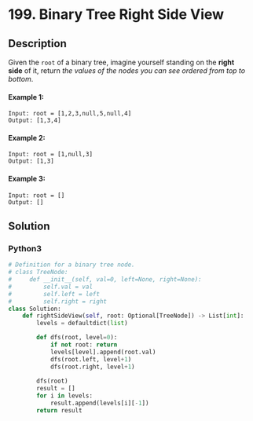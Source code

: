 # 199. Binary Tree Right Side View

## Description
Given the `root` of a binary tree, imagine yourself standing on the **right side** of it, return *the values of the nodes you can see ordered from top to bottom*.

#### Example 1:
```
Input: root = [1,2,3,null,5,null,4]
Output: [1,3,4]
```

#### Example 2:
```
Input: root = [1,null,3]
Output: [1,3]
```

#### Example 3:
```
Input: root = []
Output: []
```


## Solution

### Python3
```python
# Definition for a binary tree node.
# class TreeNode:
#     def __init__(self, val=0, left=None, right=None):
#         self.val = val
#         self.left = left
#         self.right = right
class Solution:
    def rightSideView(self, root: Optional[TreeNode]) -> List[int]:
        levels = defaultdict(list)

        def dfs(root, level=0):
            if not root: return
            levels[level].append(root.val)
            dfs(root.left, level+1)
            dfs(root.right, level+1)
        
        dfs(root)
        result = []
        for i in levels:
            result.append(levels[i][-1])
        return result
```

